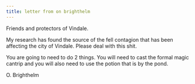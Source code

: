 ```yaml
---
title: letter from on brighthelm
--- 
```


Friends and protectors of Vindale.

My research has found the source of the fell contagion that has been affecting the city of Vindale. Please deal with this shit. 

You are going to need to do 2 things. You will need to cast the formal magic cantrip and you will also need to use the potion that is by the pond. 

O. Brighthelm 